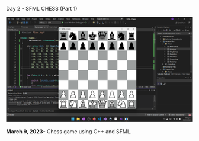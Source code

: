 Day 2 - SFML CHESS (Part 1)

![](/images/screenshot.png)

**March 9, 2023-** Chess game using C++ and SFML. 
